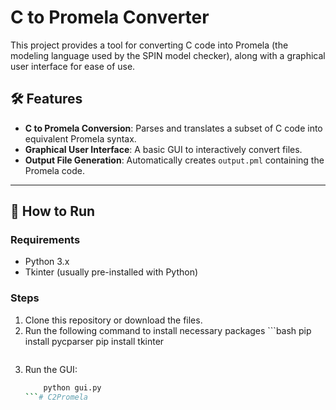 # C to Promela Converter

This project provides a tool for converting C code into Promela (the modeling language used by the SPIN model checker), along with a graphical user interface for ease of use.

## 🛠 Features

- **C to Promela Conversion**: Parses and translates a subset of C code into equivalent Promela syntax.
- **Graphical User Interface**: A basic GUI to interactively convert files.
- **Output File Generation**: Automatically creates `output.pml` containing the Promela code.

---

## 🚀 How to Run

### Requirements
- Python 3.x
- Tkinter (usually pre-installed with Python)

### Steps

1. Clone this repository or download the files.
2. Run the following command to install necessary packages 
        ```bash
    pip install pycparser
    pip install tkinter
    ```

 3. Run the GUI:
    ```bash
        python gui.py
    ```#   C 2 P r o m e l a  
 